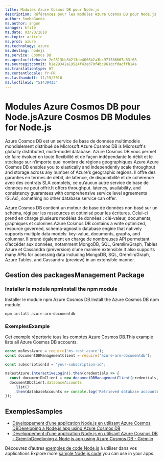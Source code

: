 ```yaml
---
title: Modules Azure Cosmos DB pour Node.js
description: Références pour les modules Azure Cosmos DB pour Node.js
author: SnehaGunda
ms.author: sngun
manager: kfile
ms.date: 03/20/2018
ms.topic: article
ms.prod: azure
ms.technology: azure
ms.devlang: nodejs
ms.service: Cosmos DB
ms.openlocfilehash: 2e2813bb3b213de4066b2a3bc971586667a83f68
ms.sourcegitcommit: b1e29342a19524f43ed70f4bc961dcfdacffb14a
ms.translationtype: HT
ms.contentlocale: fr-FR
ms.lasthandoff: 11/15/2018
ms.locfileid: "51439433"
---
```

# <a name="azure-cosmos-db-modules-for-nodejs"></a><span data-ttu-id="88084-103">Modules Azure Cosmos DB pour Node.js</span><span class="sxs-lookup"><span data-stu-id="88084-103">Azure Cosmos DB Modules for Node.js</span></span>

<span data-ttu-id="88084-104">Azure Cosmos DB est un service de base de données multimodèle mondialement distribué de Microsoft.</span><span class="sxs-lookup"><span data-stu-id="88084-104">Azure Cosmos DB is Microsoft's globally distributed, multi-model database.</span></span> <span data-ttu-id="88084-105">Azure Cosmos DB vous permet de faire évoluer en toute flexibilité et de façon indépendante le débit et le stockage sur n’importe quel nombre de régions géographiques Azure.</span><span class="sxs-lookup"><span data-stu-id="88084-105">Azure Cosmos DB enables you to elastically and independently scale throughput and storage across any number of Azure's geographic regions.</span></span> <span data-ttu-id="88084-106">Il offre des garanties en termes de débit, de latence, de disponibilité et de cohérence avec des contrats SLA complets, ce qu’aucun autre service de base de données ne peut offrir.</span><span class="sxs-lookup"><span data-stu-id="88084-106">It offers throughput, latency, availability, and consistency guarantees with comprehensive service level agreements (SLAs), something no other database service can offer.</span></span>

<span data-ttu-id="88084-107">Azure Cosmos DB contient un moteur de base de données non basé sur un schéma, régi par les ressources et optimisé pour les écritures. Celui-ci prend en charge plusieurs modèles de données : clé-valeur, documents, graphiques et colonnes.</span><span class="sxs-lookup"><span data-stu-id="88084-107">Azure Cosmos DB contains a write optimized, resource governed, schema-agnostic database engine that natively supports multiple data models: key-value, documents, graphs, and columnar.</span></span> <span data-ttu-id="88084-108">Il prend également en charge de nombreuses API permettant d’accéder aux données, notamment MongoDB, SQL, Gremlin/Graph, Tables Azure et Cassandra (préversion) d’une manière extensible.</span><span class="sxs-lookup"><span data-stu-id="88084-108">It also supports many APIs for accessing data including MongoDB, SQL, Gremlin/Graph, Azure Tables, and Cassandra (preview) in an extensible manner.</span></span>

## <a name="management-package"></a><span data-ttu-id="88084-109">Gestion des packages</span><span class="sxs-lookup"><span data-stu-id="88084-109">Management Package</span></span>

### <a name="install-the-npm-module"></a><span data-ttu-id="88084-110">Installer le module npm</span><span class="sxs-lookup"><span data-stu-id="88084-110">Install the npm module</span></span> 

<span data-ttu-id="88084-111">Installer le module npm Azure Cosmos DB.</span><span class="sxs-lookup"><span data-stu-id="88084-111">Install the Azure Cosmos DB npm module.</span></span>

```bash
npm install azure-arm-documentdb
```

### <a name="example"></a><span data-ttu-id="88084-112">Exemples</span><span class="sxs-lookup"><span data-stu-id="88084-112">Example</span></span>

<span data-ttu-id="88084-113">Cet exemple répertorie tous les comptes Azure Cosmos DB.</span><span class="sxs-lookup"><span data-stu-id="88084-113">This example lists all Azure Cosmos DB accounts.</span></span>

```javascript
const msRestAzure = require('ms-rest-azure');
const documentDBManagementClient = require('azure-arm-documentdb');

const subscriptionId = 'your-subscription-id';

msRestAzure.interactiveLogin().then(credentials => {
  const documentDbClient = new documentDBManagementClient(credentials, subscriptionId);
  documentDbClient.databaseAccounts
    .list()
    .then(databaseAccounts => console.log('Retrieved database accounts: ', databaseAccounts));
});
```

## <a name="samples"></a><span data-ttu-id="88084-114">Exemples</span><span class="sxs-lookup"><span data-stu-id="88084-114">Samples</span></span>

* [<span data-ttu-id="88084-115">Développement d’une application Node.js en utilisant Azure Cosmos DB</span><span class="sxs-lookup"><span data-stu-id="88084-115">Developing a Node.js app using Azure Cosmos DB</span></span>](https://azure.microsoft.com/resources/samples/azure-cosmos-db-documentdb-nodejs-getting-started/)
* [<span data-ttu-id="88084-116">Développement d’une application Node.js en utilisant Azure Cosmos DB - Gremlin</span><span class="sxs-lookup"><span data-stu-id="88084-116">Developing a Node.js app using Azure Cosmos DB - Gremlin</span></span>](https://azure.microsoft.com/resources/samples/azure-cosmos-db-graph-nodejs-getting-started/)

<span data-ttu-id="88084-117">Découvrez d’autres [exemples de code Node.js](https://azure.microsoft.com/resources/samples/?platform=nodejs) à utiliser dans vos applications.</span><span class="sxs-lookup"><span data-stu-id="88084-117">Explore more [sample Node.js code](https://azure.microsoft.com/resources/samples/?platform=nodejs) you can use in your apps.</span></span>
